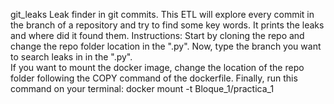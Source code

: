 git_leaks
Leak finder in git commits.
This ETL will explore every commit in the branch of a repository and try to find some key words. It prints the leaks and where did it found them.
Instructions:
Start by cloning the repo and change the repo folder location in the ".py". Now, type the branch you want to search leaks in in the ".py".  
If you want to mount the docker image, change the location of the repo folder following the COPY command of the dockerfile. Finally, run this command on your terminal: docker mount -t Bloque_1/practica_1
